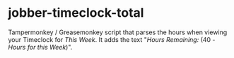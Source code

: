 # jobber-timeclock-total
Tampermonkey / Greasemonkey script that parses the hours when viewing your Timeclock for _This Week_. It adds the text "_Hours Remaining:_ (40 - _Hours for this Week_)".
